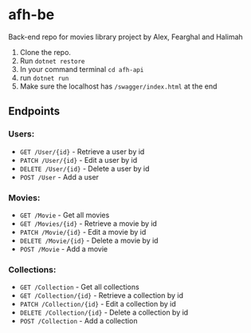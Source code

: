 # afh-be
Back-end repo for movies library project by Alex, Fearghal and Halimah

1. Clone the repo.
2. Run ```dotnet restore```
3. In your command terminal ```cd afh-api```
4. run ```dotnet run```
5. Make sure the localhost has ```/swagger/index.html``` at the end 
 
## Endpoints

### Users:
-   `GET /User/{id}` - Retrieve a user by id
-   `PATCH /User/{id}` - Edit a user by id
-   `DELETE /User/{id}` - Delete a user by id
-   `POST /User` - Add a user

### Movies: 
-   `GET /Movie` - Get all movies
-   `GET /Movies/{id}` - Retrieve a movie by id
-   `PATCH /Movie/{id}` - Edit a movie by id
-   `DELETE /Movie/{id}` - Delete a movie by id
-   `POST /Movie` - Add a movie

### Collections: 
-   `GET /Collection` - Get all collections
-   `GET /Collection/{id}` - Retrieve a collection by id
-   `PATCH /Collection/{id}` - Edit a collection by id
-   `DELETE /Collection/{id}` - Delete a collection by id
-   `POST /Collection` - Add a collection
